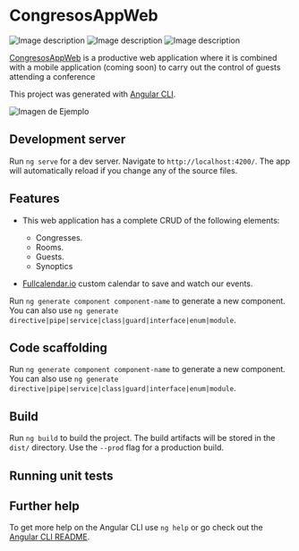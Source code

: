# CongresosAppWeb

![Image description](https://img.shields.io/badge/angular-7.3.8-lightgrey.svg) ![Image description](https://img.shields.io/badge/build-passing-green.svg) ![Image description](https://img.shields.io/david/expressjs/express.svg)

[CongresosAppWeb](https://congresosapp2019.firebaseapp.com) is a productive web application where it is combined with a mobile application (coming soon) to carry out the control of guests attending a conference

This project was generated with [Angular CLI](https://cli.angular.io).


 ![Imagen de Ejemplo](https://camo.githubusercontent.com/f33650099ed137673aafe6e3e2cf9b7c8ba7f87d/68747470733a2f2f322e62702e626c6f6773706f742e636f6d2f2d543530595a5035686c57342f567630376b315050566d492f41414141414141414d5f512f6b566f3865496d4d4f4655574c597158675f78477a61575076766c4f376c686e672f73302f6164776f7264732d646172742e706e67)
## Development server

Run `ng serve` for a dev server. Navigate to `http://localhost:4200/`. The app will automatically reload if you change any of the source files.

## Features

- This web application has a complete CRUD of the following elements:

  - Congresses.
  - Rooms.
  - Guests.
  - Synoptics

- [Fullcalendar.io](https://fullcalendar.io) custom calendar to save and watch our events.

Run `ng generate component component-name` to generate a new component. You can also use `ng generate directive|pipe|service|class|guard|interface|enum|module`.

## Code scaffolding

Run `ng generate component component-name` to generate a new component. You can also use `ng generate directive|pipe|service|class|guard|interface|enum|module`.

## Build

Run `ng build` to build the project. The build artifacts will be stored in the `dist/` directory. Use the `--prod` flag for a production build.

## Running unit tests

## Further help

To get more help on the Angular CLI use `ng help` or go check out the [Angular CLI README](https://github.com/angular/angular-cli/blob/master/README.md).

